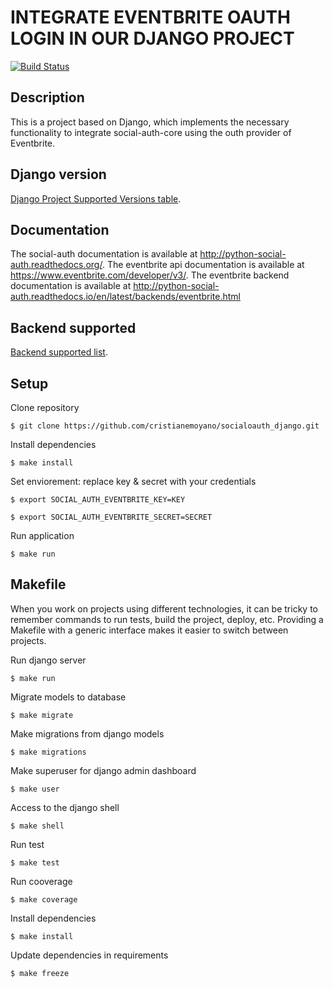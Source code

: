 # INTEGRATE EVENTBRITE OAUTH LOGIN IN OUR DJANGO PROJECT

[![Build Status](https://travis-ci.org/cristianemoyano/socialoauth_django.svg?branch=master)](https://travis-ci.org/cristianemoyano/socialoauth_django)

## Description

This is a project based on Django, which implements the necessary functionality to integrate social-auth-core using the outh provider of Eventbrite.

## Django version

[Django Project Supported Versions table](https://www.djangoproject.com/download/#supported-versions).

## Documentation

The social-auth documentation is available at http://python-social-auth.readthedocs.org/.
The eventbrite api documentation is available at https://www.eventbrite.com/developer/v3/.
The eventbrite backend documentation is available at http://python-social-auth.readthedocs.io/en/latest/backends/eventbrite.html

## Backend supported

[Backend supported list](http://python-social-auth.readthedocs.io/en/latest/backends/index.html).

## Setup
Clone repository
```shell
$ git clone https://github.com/cristianemoyano/socialoauth_django.git
```
Install dependencies
```shell
$ make install
```
Set enviorement: replace key & secret with your credentials
```shell
$ export SOCIAL_AUTH_EVENTBRITE_KEY=KEY
```
```shell
$ export SOCIAL_AUTH_EVENTBRITE_SECRET=SECRET
```
Run application
```shell
$ make run
```

## Makefile

When you work on projects using different technologies, it can be tricky to remember commands to run tests, build the project, deploy, etc. Providing a Makefile with a generic interface makes it easier to switch between projects.

Run django server
```shell
$ make run
```
Migrate models to database
```shell
$ make migrate
```
Make migrations from django models
```shell
$ make migrations
```
Make superuser for django admin dashboard
```shell
$ make user
```
Access to the django shell
```shell
$ make shell
```
Run test
```shell
$ make test
```
Run cooverage
```shell
$ make coverage
```
Install dependencies
```shell
$ make install
```
Update dependencies in requirements
```shell
$ make freeze
```


